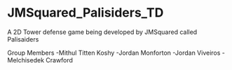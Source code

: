 # JMSquared_Palisiders_TD
A 2D Tower defense game being developed by JMSquared called Palisaiders

Group Members
-Mithul Titten Koshy
-Jordan Monforton
-Jordan Viveiros
-Melchisedek Crawford
